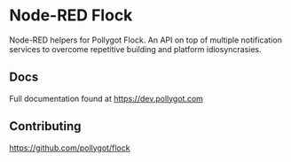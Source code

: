 # Node-RED Flock

Node-RED helpers for Pollygot Flock. An API on top of multiple notification services to overcome repetitive building and platform idiosyncrasies.

## Docs

Full documentation found at https://dev.pollygot.com

## Contributing

https://github.com/pollygot/flock